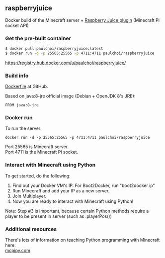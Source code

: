 ## raspberryjuice
Docker build of the Minecraft server + [Raspberry Juice plugin](https://github.com/zhuowei/RaspberryJuice) (Minecraft Pi socket API)

### Get the pre-built container
````bash
$ docker pull paulchoi/raspberryjuice:latest
$ docker run -d -p 25565:25565 -p 4711:4711 paulchoi/raspberryjuice
````
https://registry.hub.docker.com/u/paulchoi/raspberryjuice/

### Build info
[Dockerfile](https://github.com/paulchoi/raspberryjuice) at GitHub.

Based on java:8-jre official image (Debian + OpenJDK 8's JRE):
````
FROM java:8-jre
````

### Docker run
To run the server:
````
docker run -d -p 25565:25565 -p 4711:4711 paulchoi/raspberryjuice
````

Port 25565 is Minecraft server.  
Port 4711 is the Minecraft Pi socket.

### Interact with Minecraft using Python
To get started, do the following:

1. Find out your Docker VM's IP. For Boot2Docker, run "boot2docker ip"
2. Run Minecraft and add your IP as a new server.
3. Join Multiplayer.
4. Now you are ready to interact with Minecraft using Python!

Note: Step #3 is important, because certain Python methods require a player to be present in server (such as .playerPos())

### Additional resources
There's lots of information on teaching Python programming with Minecraft here:  
[mcpipy.com](https://mcpipy.wordpress.com)
